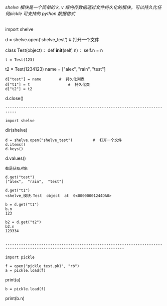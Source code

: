 ###### shelve 模块是一个简单的 k, v 将内存数据通过文件持久化的模块，可以持久化任何pickle 可支持的 python 数据格式

import shelve

d = shelve.open('shelve_test')      # 打开一个文件

class Test(object)：
def __init__(self, n)：
self.n = n

	t = Test(123)
t2 = Test(1234123)
	name = ["alex",  "rain",  "test"] 

	d["test"] = name        #  持久化列表
	d["t1"] = t                 #  持久化类
	d["t2"] = t2

d.close()

	---------------------------------------------------------------------------

	import shelve
dir(shelve)

	d = shelve.open("shelve_test")         #  打开一个文件
	d.items()
	d.keys()
d.values()

	都是获取对象

	d.get("test")
	["alex",  "rain",  "test"]

	d.get("t1")
	<shelve_模块.Test  object  at  0x00000001244DA0>

	b = d.get("t1")
	b.n
	123

	b2 = d.get("t2")
	b2.n
	123334


	---------------------------------------------------------------------------------------------------------------------------

	import pickle

	f = open("pickle_test.pk1", "rb")
	a = pickle.load(f)
print(a)

	b = pickle.load(f)
print(b.n)


